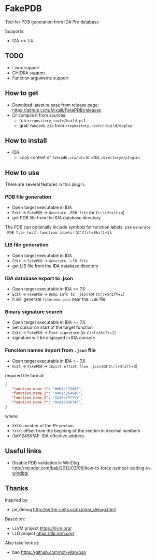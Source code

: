 # FakePDB

Tool for PDB generation from IDA Pro database

Supports:
* IDA >= 7.4

## TODO

* Linux support
* GHIDRA support
* Function arguments support

## How to get

* Download latest release from release page: https://github.com/Mixaill/FakePDB/releases
* Or compile it from sources:
   * run `<repository_root>/build.ps1`
   * grab `fakepdb.zip` from `<repository_root>/~build/deploy`

## How to install

* IDA
  * copy content of `fakepdb.zip/ida` to `<IDA_directory>/plugins`

## How to use

There are several features in this plugin:

### PDB file generation
  * Open target executable in IDA
  * `Edit` -> `FakePDB` -> `Generate .PDB file` (or `Ctrl`+`Shift`+`4`)
  * get PDB file from the IDA database directory

  The PDB can optionally include symbols for function labels: use `Generate .PDB file (with function labels)` (or `Ctrl`+`Shift`+`5`).

### LIB file generation
  * Open target executable in IDA
  * `Edit` -> `FakePDB` -> `Generate .LIB file`
  * get LIB file from the IDA database directory

### IDA database export to .json
  * Open target executable in IDA >= 7.0
  * `Edit` -> `FakePDB` -> `Dump info to .json` (or `Ctrl`+`Shift`+`1`)
  * it will generate `filename.json` near the `.idb` file

### Binary signature search
  * Open target executable in IDA >= 7.0
  * Set cursor on start of the target function
  * `Edit` -> `FakePDB` -> `Find signature` (or `Ctrl`+`Shift`+`2`)
  * signature will be displayed in IDA console

### Function names import from `.json` file
  * Open target executable in IDA >= 7.0
  * `Edit` -> `FakePDB` -> `Import offset from .json` (or `Ctrl`+`Shift`+`3`)

required file format:
```json
{
   "function_name_1": "0001:123456",
   "function_name_2": "0001:254646",
   "function_name_X": "XXXX:YYYYYY",
   "function_name_Y": "0x0124567AF",
}
```

where:
 * `XXXX`: number of the PE section
 * `YYYY`: offset from the begining of the section in decimal numbers
 * 0x0124567AF: IDA effective address

## Useful links

* Disable PDB validation in WinDbg http://ntcoder.com/bab/2012/03/06/how-to-force-symbol-loading-in-windbg/

## Thanks

Inspired by:
  * pe_debug http://pefrm-units.osdn.jp/pe_debug.html

Based on:
  * LLVM project https://llvm.org/
  * LLD project https://lld.llvm.org/
  
Also take look at:
  * bao https://github.com/not-wlan/bao
